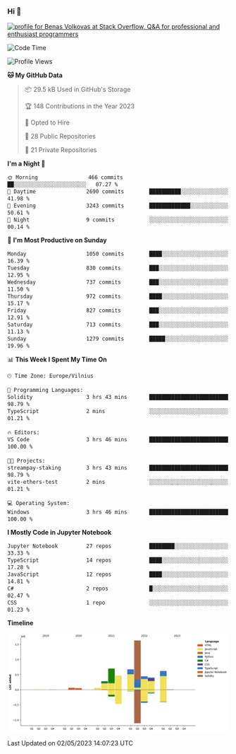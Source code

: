 ### Hi 👋
<a href="https://stackoverflow.com/users/14954249/benas-volkovas"><img src="https://stackoverflow.com/users/flair/14954249.png?theme=dark" width="208" height="58" alt="profile for Benas Volkovas at Stack Overflow, Q&amp;A for professional and enthusiast programmers" title="profile for Benas Volkovas at Stack Overflow, Q&amp;A for professional and enthusiast programmers"></a>

<!--START_SECTION:waka-->
![Code Time](http://img.shields.io/badge/Code%20Time-1%2C418%20hrs%2015%20mins-blue)

![Profile Views](http://img.shields.io/badge/Profile%20Views-0-blue)

**🐱 My GitHub Data** 

> 📦 29.5 kB Used in GitHub's Storage 
 > 
> 🏆 148 Contributions in the Year 2023
 > 
> 💼 Opted to Hire
 > 
> 📜 28 Public Repositories 
 > 
> 🔑 21 Private Repositories 
 > 
**I'm a Night 🦉** 

```text
🌞 Morning                466 commits         ██░░░░░░░░░░░░░░░░░░░░░░░   07.27 % 
🌆 Daytime                2690 commits        ██████████░░░░░░░░░░░░░░░   41.98 % 
🌃 Evening                3243 commits        █████████████░░░░░░░░░░░░   50.61 % 
🌙 Night                  9 commits           ░░░░░░░░░░░░░░░░░░░░░░░░░   00.14 % 
```
📅 **I'm Most Productive on Sunday** 

```text
Monday                   1050 commits        ████░░░░░░░░░░░░░░░░░░░░░   16.39 % 
Tuesday                  830 commits         ███░░░░░░░░░░░░░░░░░░░░░░   12.95 % 
Wednesday                737 commits         ███░░░░░░░░░░░░░░░░░░░░░░   11.50 % 
Thursday                 972 commits         ████░░░░░░░░░░░░░░░░░░░░░   15.17 % 
Friday                   827 commits         ███░░░░░░░░░░░░░░░░░░░░░░   12.91 % 
Saturday                 713 commits         ███░░░░░░░░░░░░░░░░░░░░░░   11.13 % 
Sunday                   1279 commits        █████░░░░░░░░░░░░░░░░░░░░   19.96 % 
```


📊 **This Week I Spent My Time On** 

```text
🕑︎ Time Zone: Europe/Vilnius

💬 Programming Languages: 
Solidity                 3 hrs 43 mins       █████████████████████████   98.79 % 
TypeScript               2 mins              ░░░░░░░░░░░░░░░░░░░░░░░░░   01.21 % 

🔥 Editors: 
VS Code                  3 hrs 46 mins       █████████████████████████   100.00 % 

🐱‍💻 Projects: 
streampay-staking        3 hrs 43 mins       █████████████████████████   98.79 % 
vite-ethers-test         2 mins              ░░░░░░░░░░░░░░░░░░░░░░░░░   01.21 % 

💻 Operating System: 
Windows                  3 hrs 46 mins       █████████████████████████   100.00 % 
```

**I Mostly Code in Jupyter Notebook** 

```text
Jupyter Notebook         27 repos            ████████░░░░░░░░░░░░░░░░░   33.33 % 
TypeScript               14 repos            ████░░░░░░░░░░░░░░░░░░░░░   17.28 % 
JavaScript               12 repos            ████░░░░░░░░░░░░░░░░░░░░░   14.81 % 
C#                       2 repos             █░░░░░░░░░░░░░░░░░░░░░░░░   02.47 % 
CSS                      1 repo              ░░░░░░░░░░░░░░░░░░░░░░░░░   01.23 % 
```



**Timeline**

![Lines of Code chart](https://raw.githubusercontent.com/BenasVolkovas/BenasVolkovas/main/assets/bar_graph.png)


 Last Updated on 02/05/2023 14:07:23 UTC
<!--END_SECTION:waka-->
